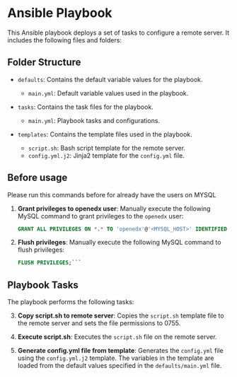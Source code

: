 # Ansible Playbook

This Ansible playbook deploys a set of tasks to configure a remote server. It includes the following files and folders:

## Folder Structure

- `defaults`: Contains the default variable values for the playbook.
  - `main.yml`: Default variable values used in the playbook.

- `tasks`: Contains the task files for the playbook.
  - `main.yml`: Playbook tasks and configurations.

- `templates`: Contains the template files used in the playbook.
  - `script.sh`: Bash script template for the remote server.
  - `config.yml.j2`: Jinja2 template for the `config.yml` file.

## Before usage
Please run this commands before for already have the users on MYSQL

1. **Grant privileges to openedx user**: Manually execute the following MySQL command to grant privileges to the `openedx` user:

   ```sql
   GRANT ALL PRIVILEGES ON *.* TO 'openedx'@'<MYSQL_HOST>' IDENTIFIED BY '<OPENEDX_MYSQL_PASSWORD>';```

2. **Flush privileges**: Manually execute the following MySQL command to flush privileges:

    ```sql
    FLUSH PRIVILEGES;```

## Playbook Tasks

The playbook performs the following tasks:


3. **Copy script.sh to remote server**: Copies the `script.sh` template file to the remote server and sets the file permissions to 0755.
4. **Execute script.sh**: Executes the `script.sh` file on the remote server.

5. **Generate config.yml file from template**: Generates the `config.yml` file using the `config.yml.j2` template. The variables in the template are loaded from the default values specified in the `defaults/main.yml` file.


